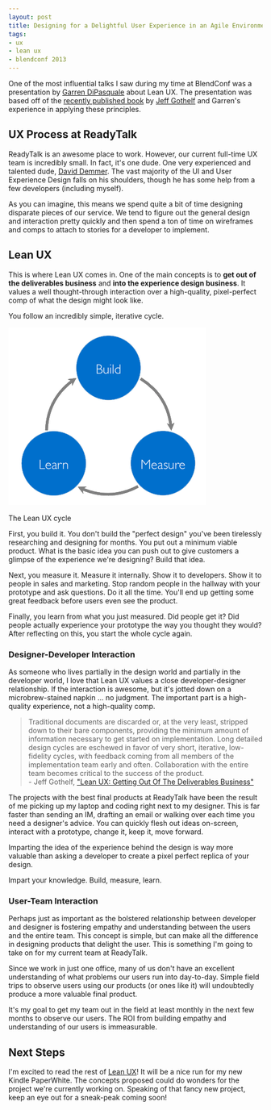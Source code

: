 ```yaml
---
layout: post
title: Designing for a Delightful User Experience in an Agile Environment
tags: 
- ux
- lean ux
- blendconf 2013
---
```


One of the most influential talks I saw during my time at BlendConf was a presentation by [Garren DiPasquale](https://twitter.com/aduroguy) about Lean UX. The presentation was based off of the [recently published book](http://shop.oreilly.com/product/0636920021827.do) by [Jeff Gothelf](https://twitter.com/jboogie) and Garren's experience in applying these principles.

## UX Process at ReadyTalk
ReadyTalk is an awesome place to work. However, our current full-time UX team is incredibly small. In fact, it's one dude. One very experienced and talented dude, [David Demmer](https://twitter.com/ddchili). The vast majority of the UI and User Experience Design falls on his shoulders, though he has some help from a few developers (including myself).

As you can imagine, this means we spend quite a bit of time designing disparate pieces of our service. We tend to figure out the general design and interaction pretty quickly and then spend a ton of time on wireframes and comps to attach to stories for a developer to implement.

## Lean UX
This is where Lean UX comes in. One of the main concepts is to **get out of the deliverables business** and **into the experience design business**. It values a well thought-through interaction over a high-quality, pixel-perfect comp of what the design might look like.

You follow an incredibly simple, iterative cycle.

<div class="center">
	<img src="/assets/images/posts/2013/09/LeanUX.png" alt="Build, Measure, Learn cycle" width="392" height="353" />
	<p class="small">The Lean UX cycle</p>
</div>

First, you build it. You don't build the "perfect design" you've been tirelessly researching and designing for months. You put out a minimum viable product. What is the basic idea you can push out to give customers a glimpse of the experience we're designing? Build that idea.

Next, you measure it. Measure it internally. Show it to developers. Show it to people in sales and marketing. Stop random people in the hallway with your prototype and ask questions. Do it all the time. You'll end up getting some great feedback before users even see the product. 

Finally, you learn from what you just measured. Did people get it? Did people actually experience your prototype the way you thought they would? After reflecting on this, you start the whole cycle again.

### Designer-Developer Interaction
As someone who lives partially in the design world and partially in the developer world, I love that Lean UX values a close developer-designer relationship. If the interaction is awesome, but it's jotted down on a microbrew-stained napkin ... no judgment. The important part is a high-quality experience, not a high-quality comp.

>Traditional documents are discarded or, at the very least, stripped down to their bare components, providing the minimum amount of information necessary to get started on implementation.
>Long detailed design cycles are eschewed in favor of very short, iterative, low-fidelity cycles, with feedback coming from all members of the implementation team early and often.
>Collaboration with the entire team becomes critical to the success of the product.  
> <span class="small">- Jeff Gothelf, <a href="http://uxdesign.smashingmagazine.com/2011/03/07/lean-ux-getting-out-of-the-deliverables-business/">"Lean UX: Getting Out Of The Deliverables Business"</a></span>

The projects with the best final products at ReadyTalk have been the result of me picking up my laptop and coding right next to my designer. This is far faster than sending an IM, drafting an email or walking over each time you need a designer's advice. You can quickly flesh out ideas on-screen, interact with a prototype, change it, keep it, move forward.

Imparting the idea of the experience behind the design is way more valuable than asking a developer to create a pixel perfect replica of your design.

Impart your knowledge. Build, measure, learn.

### User-Team Interaction
Perhaps just as important as the bolstered relationship between developer and designer is fostering empathy and understanding between the users and the entire team. This concept is simple, but can make all the difference in designing products that delight the user. This is something I'm going to take on for my current team at ReadyTalk.

Since we work in just one office, many of us don't have an excellent understanding of what problems our users run into day-to-day. Simple field trips to observe users using our products (or ones like it) will undoubtedly produce a more valuable final product.

It's my goal to get my team out in the field at least monthly in the next few months to observe our users. The ROI from building empathy and understanding of our users is immeasurable.

## Next Steps
I'm excited to read the rest of [Lean UX](http://shop.oreilly.com/product/0636920021827.do)! It will be a nice run for my new Kindle PaperWhite. The concepts proposed could do wonders for the project we're currently working on. Speaking of that fancy new project, keep an eye out for a sneak-peak coming soon!
